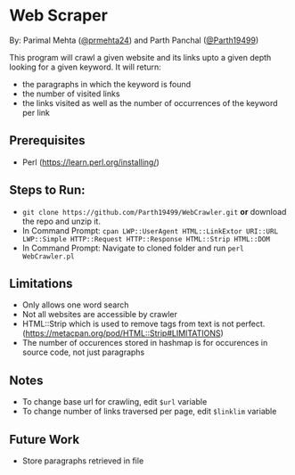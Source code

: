 # Web Scraper
By: Parimal Mehta ([@prmehta24](https://github.com/prmehta24)) and Parth Panchal ([@Parth19499](https://github.com/Parth19499))

This program will crawl a given website and its links upto a given depth looking for a given keyword. It will return:

* the paragraphs in which the keyword is found
* the number of visited links
* the links visited as well as the number of occurrences of the keyword per link

## Prerequisites
* Perl (https://learn.perl.org/installing/)

## Steps to Run:

* `git clone https://github.com/Parth19499/WebCrawler.git` **or** download the repo and unzip it.
* In Command Prompt: `cpan LWP::UserAgent HTML::LinkExtor URI::URL LWP::Simple HTTP::Request HTTP::Response HTML::Strip HTML::DOM` 
* In Command Prompt: Navigate to cloned folder and run `perl WebCrawler.pl`

## Limitations

* Only allows one word search
* Not all websites are accessible by crawler
* HTML::Strip which is used to remove tags from text is not perfect.(https://metacpan.org/pod/HTML::Strip#LIMITATIONS)
* The number of occurences stored in hashmap is for occurences in source code, not just paragraphs

## Notes
* To change base url for crawling, edit `$url` variable
* To change number of links traversed per page, edit `$linklim` variable

## Future Work
* Store paragraphs retrieved in file
